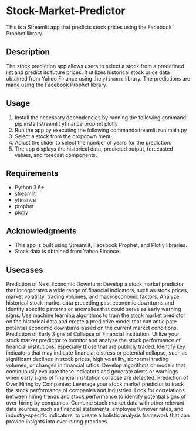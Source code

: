 # Stock-Market-Predictor
This is a Streamlit app that predicts stock prices using the Facebook Prophet library.

## Description

The stock prediction app allows users to select a stock from a predefined list and predict its future prices. It utilizes historical stock price data obtained from Yahoo Finance using the `yfinance` library. The predictions are made using the Facebook Prophet library.

## Usage

1. Install the necessary dependencies by running the following command: pip install streamlit yfinance prophet plotly
2. Run the app by executing the following command:streamlit run main.py
3. Select a stock from the dropdown menu.
4. Adjust the slider to select the number of years for the prediction.
5. The app displays the historical data, predicted output, forecasted values, and forecast components.

## Requirements

- Python 3.6+
- streamlit
- yfinance
- prophet
- plotly

## Acknowledgments

- This app is built using Streamlit, Facebook Prophet, and Plotly libraries.
- Stock data is obtained from Yahoo Finance.

## Usecases
Prediction of Next Economic Downturn:
Develop a stock market predictor that incorporates a wide range of financial indicators, such as stock prices, market volatility, trading volumes, and macroeconomic factors.
Analyze historical stock market data preceding past economic downturns and identify specific patterns or anomalies that could serve as early warning signs.
Use machine learning algorithms to train the stock market predictor on the historical data and create a predictive model that can anticipate potential economic downturns based on the current market conditions.
Prediction of Early Signs of Collapse of Financial Institution:
Utilize your stock market predictor to monitor and analyze the stock performance of financial institutions, especially those that are publicly traded.
Identify key indicators that may indicate financial distress or potential collapse, such as significant declines in stock prices, high volatility, abnormal trading volumes, or changes in financial ratios.
Develop algorithms or models that continuously evaluate these indicators and generate alerts or warnings when early signs of financial institution collapse are detected.
Prediction of Over Hiring by Companies:
Leverage your stock market predictor to track the stock performance of companies and industries.
Look for correlations between hiring trends and stock performance to identify potential signs of over-hiring by companies.
Combine stock market data with other relevant data sources, such as financial statements, employee turnover rates, and industry-specific indicators, to create a holistic analysis framework that can provide insights into over-hiring practices.
